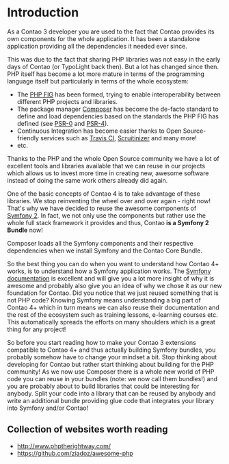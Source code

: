 # Introduction

As a Contao 3 developer you are used to the fact that Contao provides its own
components for the whole application. It has been a standalone application
providing all the dependencies it needed ever since.

This was due to the fact that sharing PHP libraries was not easy in the early
days of Contao (or TypoLight back then). But a lot has changed since then. PHP
itself has become a lot more mature in terms of the programming language itself
but particularly in terms of the whole ecosystem:

* The [PHP FIG](http://www.php-fig.org/) has been formed, trying to enable
interoperability between different PHP projects and libraries.
* The package manager [Composer](https://getcomposer.org/) has become the
de-facto standard to define and load dependencies based on the standards the
PHP FIG has defined (see [PSR-0](http://www.php-fig.org/psr/psr-0/) and
[PSR-4](http://www.php-fig.org/psr/psr-4/)).
* Continuous Integration has become easier thanks to Open Source-friendly
services such as [Travis CI](https://travis-ci.org/),
[Scruitinizer](https://scrutinizer-ci.com/) and many more!
* etc.

Thanks to the PHP and the whole Open Source community we have a lot of
excellent tools and libraries available that we can reuse in our projects which
allows us to invest more time in creating new, awesome software instead of
doing the same work others already did again.

One of the basic concepts of Contao 4 is to take advantage of these libraries.
We stop reinventing the wheel over and over again - right now! That's why we
have decided to reuse the awesome components of
[Symfony 2](http://symfony.com/). In fact, we not only use the components but
rather use the whole full stack framework it provides and thus, Contao
**is a Symfony 2 Bundle** now!

Composer loads all the Symfony components and their respective dependencies
when we install Symfony and the Contao Core Bundle.

So the best thing you can do when you want to understand how Contao 4+ works,
is to understand how a Symfony application works. The
[Symfony documentation](http://symfony.com/doc/current/index.html) is excellent
and will give you a lot more insight of why it is awesome and probably also
give you an idea of why we chose it as our new foundation for Contao.
Did you notice that we just reused something that is not PHP code? Knowing
Symfony means understanding a big part of Contao 4+ which in turn means we can
also reuse their documentation and the rest of the ecosystem such as training
lessons, e-learning courses etc. This automatically spreads the efforts on many
shoulders which is a great thing for any project!

So before you start reading how to make your Contao 3 extensions compatible to
Contao 4+ and thus actually building Symfony bundles, you probably somehow have
to change your mindset a bit.
Stop thinking about developing for Contao but rather start thinking about
building for the PHP community! As we now use Composer there is a whole new
world of PHP code you can reuse in your bundles
(note: we now call them bundles!) and you are probably about to build libraries
that could be interesting for anybody. Split your code into a library that can
be reused by anybody and write an additional bundle providing glue code that
integrates your library into Symfony and/or Contao!

## Collection of websites worth reading


* http://www.phptherightway.com/
* https://github.com/ziadoz/awesome-php
